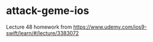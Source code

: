 # attack-geme-ios
Lecture 48 homework from https://www.udemy.com/ios9-swift/learn/#/lecture/3383072

